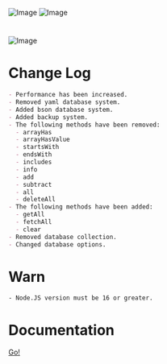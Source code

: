 ![Image](https://img.shields.io/npm/v/erax.db?color=%2351F9C0&label=erax.db)
![Image](https://img.shields.io/npm/dt/erax.db.svg?color=%2351FC0&maxAge=3600)

#

![Image](https://nodei.co/npm/erax.db.png?downloads=true&downloadRank=true&stars=true)

# Change Log

```md
- Performance has been increased.
- Removed yaml database system.
- Added bson database system.
- Added backup system.
- The following methods have been removed:
  - arrayHas
  - arrayHasValue
  - startsWith
  - endsWith
  - includes
  - info
  - add
  - subtract
  - all
  - deleteAll
- The following methods have been added:
  - getAll
  - fetchAll
  - clear
- Removed database collection.
- Changed database options.
```

# Warn

```npm
- Node.JS version must be 16 or greater.
```

# Documentation

<a href="https://eraxdb.js.org/documentation/">Go!</a>
